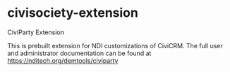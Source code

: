 # civisociety-extension
CiviParty Extension

This is prebuilt extension for NDI customizations of CiviCRM. The full user and administrator documentation can be found at https://nditech.org/demtools/civiparty
